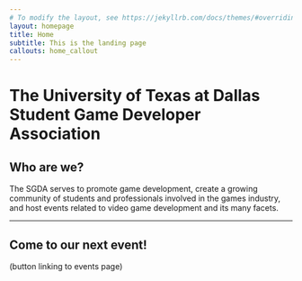 ```yaml
---
# To modify the layout, see https://jekyllrb.com/docs/themes/#overriding-theme-defaults
layout: homepage
title: Home
subtitle: This is the landing page
callouts: home_callout
---
```

# The University of Texas at Dallas Student Game Developer Association

## Who are we?
The SGDA serves to promote game development, create a growing community of students and professionals involved in the games industry, and host events related to video game development and its many facets.

***

## Come to our next event!
(button linking to events page)